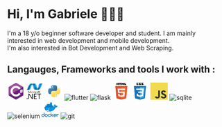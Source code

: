 # Hi, I'm Gabriele 👨🏻‍💻

I'm a 18 y/o beginner software developer and student. I am mainly interested in web development and mobile development.<br/>
I'm also interested in Bot Development and Web Scraping.<br/>



## Langauges, Frameworks and tools I work with :

<p align="left">
<img height="40" src="https://raw.githubusercontent.com/devicons/devicon/master/icons/csharp/csharp-original.svg" alt="C#">
<img height="40" src="https://raw.githubusercontent.com/devicons/devicon/master/icons/dot-net/dot-net-original-wordmark.svg" alt="C# dotnet">
<img height="40" src="https://raw.githubusercontent.com/github/explore/80688e429a7d4ef2fca1e82350fe8e3517d3494d/topics/python/python.png" alt="pyhton">
<img height="40" src="https://cdn.iconscout.com/icon/free/png-256/flutter-2038877-1720090.png" alt="flutter">
<img height="40" src="https://www.vectorlogo.zone/logos/pocoo_flask/pocoo_flask-icon.svg" alt="flask">
<img height="40" src="https://raw.githubusercontent.com/devicons/devicon/master/icons/html5/html5-original-wordmark.svg" alt="html">
<img height="40" src="https://raw.githubusercontent.com/devicons/devicon/master/icons/css3/css3-original-wordmark.svg" alt="css">
<img height="40" src="https://raw.githubusercontent.com/github/explore/80688e429a7d4ef2fca1e82350fe8e3517d3494d/topics/javascript/javascript.png" alt="javacript">
<img height="40" src="https://www.vectorlogo.zone/logos/sqlite/sqlite-icon.svg" alt="sqlite">  
<img height="40" src="https://raw.githubusercontent.com/detain/svg-logos/780f25886640cef088af994181646db2f6b1a3f8/svg/selenium-logo.svg" alt="selenium">
<img height="40" src="https://raw.githubusercontent.com/github/explore/80688e429a7d4ef2fca1e82350fe8e3517d3494d/topics/docker/docker.png" alt="docker">
<img height="40" src="https://git-scm.com/images/logos/downloads/Git-Icon-1788C.png" alt="git">
</p>
